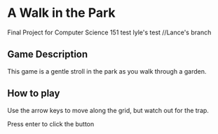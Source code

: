 # A Walk in the Park
Final Project for Computer Science 151
 test
 lyle's test
 //Lance's branch
 
 ## Game Description 
 This game is a gentle stroll in the park as you walk through a garden. 
 
 ## How to play 
  Use the arrow keys to move along the grid, but watch out for the trap. 
  
  Press enter to click the button
